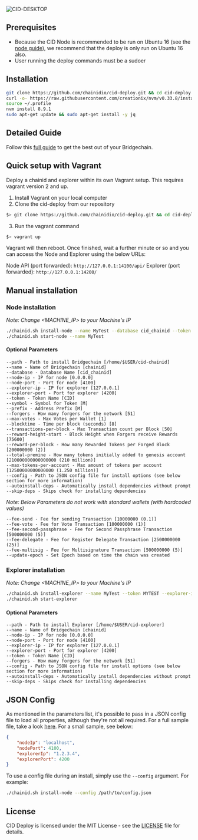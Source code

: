 ![CID-DESKTOP]()

## Prerequisites

- Because the CID Node is recommended to be run on Ubuntu 16 (see the [node guide](https://chainid.io)), we recommend that the deploy is only run on Ubuntu 16 also.
- User running the deploy commands must be a sudoer

## Installation

```bash
git clone https://github.com/chainidio/cid-deploy.git && cd cid-deploy
curl -o- https://raw.githubusercontent.com/creationix/nvm/v0.33.8/install.sh | bash
source ~/.profile
nvm install 8.9.1
sudo apt-get update && sudo apt-get install -y jq
```

## Detailed Guide

Follow this [full guide](https://develop.chainid.io) to get the best out of your Bridgechain.

## Quick setup with Vagrant
Deploy a chainid and explorer within its own Vagrant setup. This requires vagrant version 2 and up.

1. Install Vagrant on your local computer
2. Clone the cid-deploy from our repository
```bash
$> git clone https://github.com/chainidio/cid-deploy.git && cd cid-deploy
```
3. Run the vagrant command
```bash
$> vagrant up
```
Vagrant will then reboot. Once finished, wait a further minute or so and you can access the Node and Explorer using the below URLs:

Node API (port forwarded): `http://127.0.0.1:14100/api/`
Explorer (port forwarded): `http://127.0.0.1:14200/`


## Manual installation

### Node installation

*Note: Change <MACHINE_IP> to your Machine's IP*

```bash
./chainid.sh install-node --name MyTest --database cid_chainid --token MYTEST --symbol MT --node-ip <NODE_IP>
./chainid.sh start-node --name MyTest
```

#### Optional Parameters

    --path - Path to install Bridgechain [/home/$USER/cid-chainid]
    --name - Name of Bridgechain [chainid]
    --database - Database Name [cid_chainid]
    --node-ip - IP for node [0.0.0.0]
    --node-port - Port for node [4100]
    --explorer-ip - IP for explorer [127.0.0.1]
    --explorer-port - Port for explorer [4200]
    --token - Token Name [CID]
    --symbol - Symbol for Token [M]
    --prefix - Address Prefix [M]
    --forgers - How many forgers for the network [51]
    --max-votes - Max Votes per Wallet [1]
    --blocktime - Time per block (seconds) [8]
    --transactions-per-block - Max Transaction count per Block [50]
    --reward-height-start - Block Height when Forgers receive Rewards [75600]
    --reward-per-block - How many Rewarded Tokens per Forged Block [200000000 (2)]
    --total-premine - How many tokens initially added to genesis account [210000000000000000 (210 million)]
    --max-tokens-per-account - Max amount of tokens per account [12500000000000000 (1.250 million)]
    --config - Path to JSON config file for install options (see below section for more information)
    --autoinstall-deps - Automatically install dependencies without prompt
    --skip-deps - Skips check for installing dependencies

*Note: Below Parameters do not work with standard wallets (with hardcoded values)*

    --fee-send - Fee for sending Transaction [10000000 (0.1)]
    --fee-vote - Fee for Vote Transaction [100000000 (1)]
    --fee-second-passphrase - Fee for Second Passphrase Transaction [500000000 (5)]
    --fee-delegate - Fee for Register Delegate Transaction [2500000000 (25)]
    --fee-multisig - Fee for Multisignature Transaction [500000000 (5)]
    --update-epoch - Set Epoch based on time the chain was created

### Explorer installation

*Note: Change <MACHINE_IP> to your Machine's IP*

```bash
./chainid.sh install-explorer --name MyTest --token MYTEST --explorer-ip <EXPLORER_IP> --node-ip <NODE_IP>
./chainid.sh start-explorer
```

#### Optional Parameters

    --path - Path to install Explorer [/home/$USER/cid-explorer]
    --name - Name of Bridgechain [chainid]
    --node-ip - IP for node [0.0.0.0]
    --node-port - Port for node [4100]
    --explorer-ip - IP for explorer [127.0.0.1]
    --explorer-port - Port for explorer [4200]
    --token - Token Name [CID]
    --forgers - How many forgers for the network [51]
    --config - Path to JSON config file for install options (see below section for more information)
    --autoinstall-deps - Automatically install dependencies without prompt
    --skip-deps - Skips check for installing dependencies

## JSON Config

As mentioned in the parameters list, it's possible to pass in a JSON config file to load all properties, although they're not all required. For a full sample file, take a look [here](config.sample.json). For a small sample, see below:

```json
{
    "nodeIp": "localhost",
    "nodePort": 4100,
    "explorerIp": "1.2.3.4",
    "explorerPort": 4200
}
```

To use a config file during an install, simply use the `--config` argument. For example: 

```bash
./chainid.sh install-node --config /path/to/config.json
```

## License

CID Deploy is licensed under the MIT License - see the [LICENSE](./LICENSE.md) file for details.
